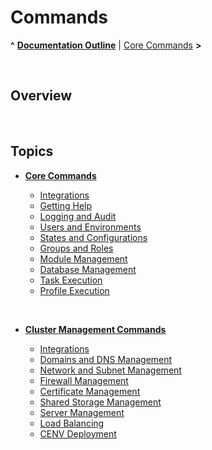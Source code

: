 # Commands

**^** **[Documentation Outline](../readme.md)** | [Core Commands](core/readme.md) **>**

<br/>

## Overview



<br/>

## Topics

* **[Core Commands](core/readme.md)**

  * [Integrations](core/integrations.md)
  * [Getting Help](core/help.md)
  * [Logging and Audit](core/audit.md)
  * [Users and Environments](core/user-environment.md)
  * [States and Configurations](core/state-config.md)
  * [Groups and Roles](core/groups.md)
  * [Module Management](core/modules.md)
  * [Database Management](core/database.md)
  * [Task Execution](core/tasks.md)
  * [Profile Execution](core/profiles.md)

<br/>

* **[Cluster Management Commands](cluster/readme.md)**

  * [Integrations](cluster/integrations.md)
  * [Domains and DNS Management](cluster/dns.md)
  * [Network and Subnet Management](cluster/network.md)
  * [Firewall Management](cluster/firewall.md)
  * [Certificate Management](cluster/certificates.md)
  * [Shared Storage Management](cluster/storage.md)
  * [Server Management](cluster/servers.md)
  * [Load Balancing](cluster/load-balancing.md)
  * [CENV Deployment](cluster/deployment.md)

<br/>
